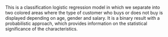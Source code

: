 This is a classification logistic regression model in which we separate into two colored areas where the type of customer who buys or does not buy is displayed depending on age, gender and salary. It is a binary result with a probabilistic approach, which provides information
on the statistical significance of the
characteristics.
